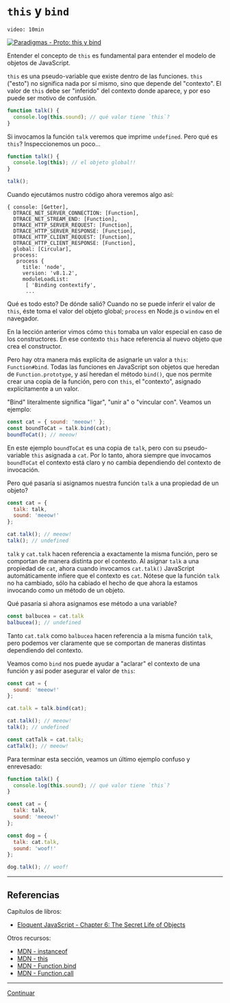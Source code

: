 # `this` y `bind`

`video: 10min`

[![Paradigmas - Proto: this y bind](https://embedwistia-a.akamaihd.net/deliveries/0ccfe81dd7f51b5ed2055ff685f6f4ad94777525.jpg?image_play_button_size=2x&amp;image_crop_resized=960x540&amp;image_play_button=1&amp;image_play_button_color=f7b617e0)](https://laboratoria.wistia.com/medias/wuv699tbbx?wvideo=wuv699tbbx)

Entender el concepto de `this` es fundamental para entender el modelo de
objetos de JavaScript.

`this` es una pseudo-variable que existe dentro de las funciones. `this`
("esto") no significa nada por sí mismo, sino que depende del "contexto". El
valor de `this` debe ser "inferido" del contexto donde aparece, y por eso puede
ser motivo de confusión.

```js
function talk() {
  console.log(this.sound); // qué valor tiene `this`?
}
```

Si invocamos la función `talk` veremos que imprime `undefined`. Pero qué es
`this`? Inspeccionemos un poco...

```js
function talk() {
  console.log(this); // el objeto global!!
}

talk();
```

Cuando ejecutámos nustro código ahora veremos algo así:

```
{ console: [Getter],
  DTRACE_NET_SERVER_CONNECTION: [Function],
  DTRACE_NET_STREAM_END: [Function],
  DTRACE_HTTP_SERVER_REQUEST: [Function],
  DTRACE_HTTP_SERVER_RESPONSE: [Function],
  DTRACE_HTTP_CLIENT_REQUEST: [Function],
  DTRACE_HTTP_CLIENT_RESPONSE: [Function],
  global: [Circular],
  process:
   process {
     title: 'node',
     version: 'v8.1.2',
     moduleLoadList:
      [ 'Binding contextify',
      ...
```

Qué es todo esto? De dónde salió? Cuando no se puede inferir el valor de `this`,
éste toma el valor del objeto global; `process` en Node.js o `window` en el
navegador.

En la lección anterior vimos cómo `this` tomaba un valor especial en caso de los
constructores. En ese contexto `this` hace referencia al nuevo objeto que crea
el constructor.

Pero hay otra manera más explícita de asignarle un valor a `this`:
`Function#bind`. Todas las funciones en JavaScript son objetos que heredan de
`Function.prototype`, y así heredan el método `bind()`, que nos permite crear
una copia de la función, pero con `this`, el "contexto", asignado
explícitamente a un valor.

"Bind" literalmente significa "ligar", "unir a" o "vincular con". Veamos un
ejemplo:

```js
const cat = { sound: 'meeow!' };
const boundToCat = talk.bind(cat);
boundToCat(); // meeow!
```

En este ejemplo `boundToCat` es una copia de `talk`, pero con su pseudo-variable
`this` asignada a `cat`. Por lo tanto, ahora siempre que invocamos `boundToCat`
el contexto está claro y no cambia dependiendo del contexto de invocación.

Pero qué pasaría si asignamos nuestra función `talk` a una propiedad de un
objeto?

```js
const cat = {
  talk: talk,
  sound: 'meeow!'
};

cat.talk(); // meeow!
talk(); // undefined
```

`talk` y `cat.talk` hacen referencia a exactamente la misma función, pero se
comportan de manera distinta por el contexto. Al asignar `talk` a una propiedad
de `cat`, ahora cuando invocamos `cat.talk()` JavaScript automáticamente infiere
que el contexto es `cat`. Nótese que la función `talk` no ha cambiado, sólo ha
cabiado el hecho de que ahora la estamos invocando como un método de un objeto.

Qué pasaría si ahora asignamos ese método a una variable?

```js
const balbucea = cat.talk
balbucea(); // undefined
```

Tanto `cat.talk` como `balbucea` hacen referencia a la misma función `talk`,
pero podemos ver claramente que se comportan de maneras distintas dependiendo
del contexto.

Veamos como `bind` nos puede ayudar a "aclarar" el contexto de una función y así
poder asegurar el valor de `this`:

```js
const cat = {
  sound: 'meeow!'
};

cat.talk = talk.bind(cat);

cat.talk(); // meeow!
talk(); // undefined

const catTalk = cat.talk;
catTalk(); // meeow!
```

Para terminar esta sección, veamos un último ejemplo confuso y enrevesado:

```js
function talk() {
  console.log(this.sound); // qué valor tiene `this`?
}

const cat = {
  talk: talk,
  sound: 'meeow!'
};

const dog = {
  talk: cat.talk,
  sound: 'woof!'
};

dog.talk(); // woof!
```

***

## Referencias

Capítulos de libros:

* [Eloquent JavaScript - Chapter 6: The Secret Life of Objects](http://eloquentjavascript.net/06_object.html)

Otros recursos:

* [MDN - instanceof](https://developer.mozilla.org/en-US/docs/Web/JavaScript/Reference/Operators/instanceof)
* [MDN - this](https://developer.mozilla.org/en-US/docs/Web/JavaScript/Reference/Operators/this)
* [MDN - Function.bind](https://developer.mozilla.org/en-US/docs/Web/JavaScript/Reference/Global_Objects/Function/bind)
* [MDN - Function.call](https://developer.mozilla.org/en-US/docs/Web/JavaScript/Reference/Global_Objects/Function/call)

***

[Continuar](02-object-create.md)

